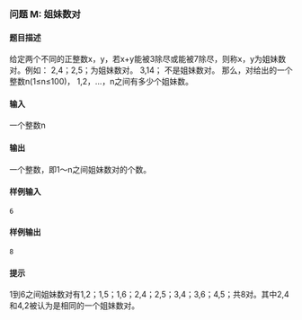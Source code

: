### 问题 M: 姐妹数对

#### 题目描述

给定两个不同的正整数x，y，若x+y能被3除尽或能被7除尽，则称x，y为姐妹数对。例如：
2,4；2,5；为姐妹数对。
3,14；  不是姐妹数对。
那么，对给出的一个整数n(1≤n≤100)， 1,2，…，n之间有多少个姐妹数。

#### 输入

一个整数n

#### 输出

 一个整数，即1～n之间姐妹数对的个数。

#### 样例输入

```
6
```

#### 样例输出

```
8
```

#### 提示

1到6之间姐妹数对有1,2；1,5；1,6；2,4；2,5；3,4；3,6；4,5；共8对。其中2,4和4,2被认为是相同的一个姐妹数对。